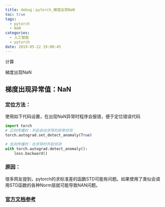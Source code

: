 ```yaml
---
title: debug：pytorch_梯度出现NaN
toc: true
tags:
  - pytorch
  - NaN
categories:
  - 人工智能
  - pytorch
date: 2019-05-22 19:00:45
---
```


计算

梯度出现NaN



## 梯度出现异常值：NaN

### 定位方法：

使用如下代码设置，在出现NaN异常时程序会报错，便于定位错误代码

```python
import torch
# 正向传播时：开启自动求导的异常侦测
torch.autograd.set_detect_anomaly(True)

# 反向传播时：在求导时开启侦测
with torch.autograd.detect_anomaly():
	loss.backward()
```

### 原因：

很多网友提到，pytorch的求标准差的函数STD可能有问题。如果使用了类似会调用STD函数的各种Norm层就可能导致NAN问题。

### [官方文档参考](https://pytorch.org/docs/stable/autograd.html#torch.autograd.detect_anomaly)